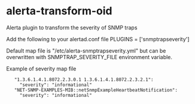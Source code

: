 # alerta-transform-oid
Alerta plugin to transform the severity of SNMP traps

Add the following to your alertad.conf file
    PLUGINS = ['snmptrapseverity']

Default map file is "/etc/alerta-snmptrapseverity.yml" but can be overwritten with SNMPTRAP_SEVERITY_FILE environment variable.

Example of severity map file

       "1.3.6.1.4.1.8072.2.3.0.1 1.3.6.1.4.1.8072.2.3.2.1":
         "severity": "informational"
       "NET-SNMP-EXAMPLES-MIB::netSnmpExampleHeartbeatNotification":
         "severity": "informational"

